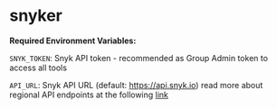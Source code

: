 # snyker


**Required Environment Variables:**

`SNYK_TOKEN`: Snyk API token - recommended as Group Admin token to access all tools

`API_URL`: Snyk API URL (default: https://api.snyk.io) read more about regional API endpoints at the following 
[link](https://docs.snyk.io/working-with-snyk/regional-hosting-and-data-residency#available-snyk-regions)


